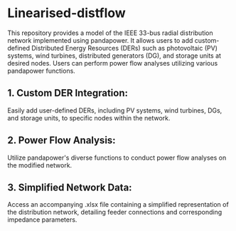 # Linearised-distflow

This repository provides a model of the IEEE 33-bus radial distribution network implemented using pandapower. It allows users to add custom-defined Distributed Energy Resources (DERs) such as photovoltaic (PV) systems, wind turbines, distributed generators (DG), and storage units at desired nodes. Users can perform power flow analyses utilizing various pandapower functions.​


## 1. Custom DER Integration: 
Easily add user-defined DERs, including PV systems, wind turbines, DGs, and storage units, to specific nodes within the network.​
## 2. Power Flow Analysis: 
Utilize pandapower's diverse functions to conduct power flow analyses on the modified network.​
## 3. Simplified Network Data:
Access an accompanying .xlsx file containing a simplified representation of the distribution network, detailing feeder connections and corresponding impedance parameters.
